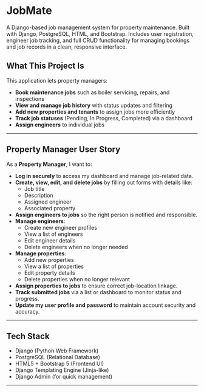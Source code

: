 # JobMate
A Django-based job management system for property maintenance. Built with Django, PostgreSQL, HTML, and Bootstrap. Includes user registration, engineer job tracking, and full CRUD functionality for managing bookings and job records in a clean, responsive interface.

## What This Project Is

This application lets property managers:
- **Book maintenance jobs** such as boiler servicing, repairs, and inspections  
- **View and manage job history** with status updates and filtering  
- **Add new properties and tenants** to assign jobs more efficiently  
- **Track job statuses** (Pending, In Progress, Completed) via a dashboard  
- **Assign engineers** to individual jobs 

---

## Property Manager User Story

As a **Property Manager**, I want to:

- **Log in securely** to access my dashboard and manage job-related data.
- **Create, view, edit, and delete jobs** by filling out forms with details like:
  - Job title
  - Description
  - Assigned engineer
  - Associated property
- **Assign engineers to jobs** so the right person is notified and responsible.
- **Manage engineers**:
  - Create new engineer profiles
  - View a list of engineers
  - Edit engineer details
  - Delete engineers when no longer needed
- **Manage properties**:
  - Add new properties
  - View a list of properties
  - Edit property details
  - Delete properties when no longer relevant
- **Assign properties to jobs** to ensure correct job-location linkage.
- **Track submitted jobs** via a list or dashboard to monitor status and progress.
- **Update my user profile and password** to maintain account security and accuracy.

---

## Tech Stack

- Django (Python Web Framework)  
- PostgreSQL (Relational Database)  
- HTML5 + Bootstrap 5 (Frontend UI)  
- Django Templating Engine (Jinja-like)  
- Django Admin (for quick management)  

---